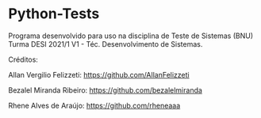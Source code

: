 # Python-Tests
Programa desenvolvido para uso na disciplina de Teste de Sistemas (BNU) Turma DESI 2021/1 V1 - Téc. Desenvolvimento de Sistemas. 

Créditos: 

Allan Vergilio Felizzeti: https://github.com/AllanFelizzeti 

Bezalel Miranda Ribeiro: https://github.com/bezalelmiranda

Rhene Alves de Araújo: https://github.com/rheneaaa



